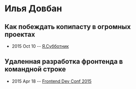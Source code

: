 # Илья Довбан

## Как побеждать копипасту в огромных проектах
- 2015 Oct 10 -- [Я.Субботник](https://events.yandex.ru/lib/talks/3189/)    
## Удаленная разработка фронтенда в командной строке
- 2015 Apr 18 -- [Frontend Dev Conf 2015](https://www.youtube.com/watch?v=Rzsmv0aWFM8)    
